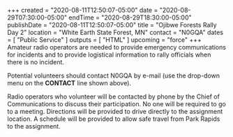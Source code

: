 +++
created = "2020-08-11T12:50:07-05:00"
date = "2020-08-29T07:30:00-05:00"
endTime = "2020-08-29T18:30:00-05:00"
publishDate = "2020-08-11T12:50:07-05:00"
title = "Ojibwe Forests Rally Day 2"
location = "White Earth State Forest, MN"
contact = "N0GQA"
dates = [ "Public Service" ]
outputs = [ "HTML" ]
upcoming = "force"
+++
Amateur radio operators are needed to provide emergency communications
for incidents and to provide logistical information to rally officials
when there is no incident.

Potential volunteers should contact N0GQA by e-mail (use the drop-down
menu on the **CONTACT** line shown above).

Radio operators who volunteer will be contacted by phone by the Chief of
Communications to discuss their participation.  No one will be required to
go to a meeting.  Directions will be provided to drive directly to the
assignment location.  A schedule will be provided to allow safe travel from
Park Rapids to the assignment.
